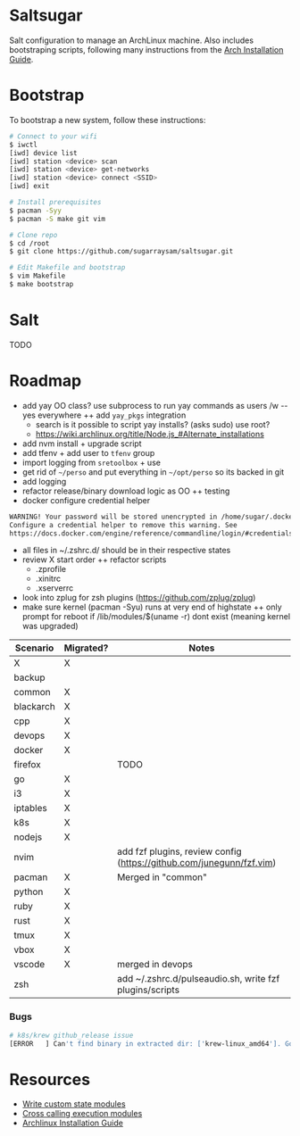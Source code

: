 # Saltsugar

Salt configuration to manage an ArchLinux machine. Also includes bootstraping scripts, following many instructions from the [Arch Installation Guide](https://wiki.archlinux.org/title/Installation_guide).

# Bootstrap

To bootstrap a new system, follow these instructions:

```bash
# Connect to your wifi
$ iwctl
[iwd] device list
[iwd] station <device> scan
[iwd] station <device> get-networks
[iwd] station <device> connect <SSID>
[iwd] exit

# Install prerequisites
$ pacman -Syy
$ pacman -S make git vim

# Clone repo
$ cd /root
$ git clone https://github.com/sugarraysam/saltsugar.git

# Edit Makefile and bootstrap
$ vim Makefile
$ make bootstrap
```

# Salt

TODO

# Roadmap

- add yay OO class? use subprocess to run yay commands as users /w --yes everywhere ++ add `yay_pkgs` integration
  - search is it possible to script yay installs? (asks sudo) use root?
  - https://wiki.archlinux.org/title/Node.js_#Alternate_installations
- add nvm install + upgrade script
- add tfenv + add user to `tfenv` group
- import logging from `sretoolbox` + use
- get rid of `~/perso` and put everything in `~/opt/perso` so its backed in git
- add logging
- refactor release/binary download logic as OO ++ testing
- docker configure credential helper

```bash
WARNING! Your password will be stored unencrypted in /home/sugar/.docker/config.json.
Configure a credential helper to remove this warning. See
https://docs.docker.com/engine/reference/commandline/login/#credentials-store
```

- all files in ~/.zshrc.d/ should be in their respective states
- review X start order ++ refactor scripts
  - .zprofile
  - .xinitrc
  - .xserverrc
- look into zplug for zsh plugins (https://github.com/zplug/zplug)
- make sure kernel (pacman -Syu) runs at very end of highstate ++ only prompt for reboot if /lib/modules/$(uname -r) dont exist (meaning kernel was upgraded)

| Scenario  | Migrated? | Notes                                                                |
| --------- | --------- | -------------------------------------------------------------------- |
| X         | X         |                                                                      |
| backup    |           |                                                                      |
| common    | X         |                                                                      |
| blackarch | X         |                                                                      |
| cpp       | X         |                                                                      |
| devops    | X         |                                                                      |
| docker    | X         |                                                                      |
| firefox   |           | TODO                                                                 |
| go        | X         |                                                                      |
| i3        | X         |                                                                      |
| iptables  | X         |                                                                      |
| k8s       | X         |                                                                      |
| nodejs    | X         |                                                                      |
| nvim      |           | add fzf plugins, review config (https://github.com/junegunn/fzf.vim) |
| pacman    | X         | Merged in "common"                                                   |
| python    | X         |                                                                      |
| ruby      | X         |                                                                      |
| rust      | X         |                                                                      |
| tmux      | X         |                                                                      |
| vbox      | X         |                                                                      |
| vscode    | X         | merged in devops                                                     |
| zsh       |           | add ~/.zshrc.d/pulseaudio.sh, write fzf plugins/scripts              |

### Bugs

```bash
# k8s/krew github_release issue
[ERROR   ] Can't find binary in extracted dir: ['krew-linux_amd64']. Got [Errno 2] No such file or directory: '/tmp/tmpo5x5ar66/krew'
```

# Resources

- [Write custom state modules](https://docs.saltproject.io/en/latest/ref/states/writing.html)
- [Cross calling execution modules](https://docs.saltproject.io/en/latest/ref/modules/index.html#cross-calling-execution-modules)
- [Archlinux Installation Guide](https://wiki.archlinux.org/title/Installation_guide)
